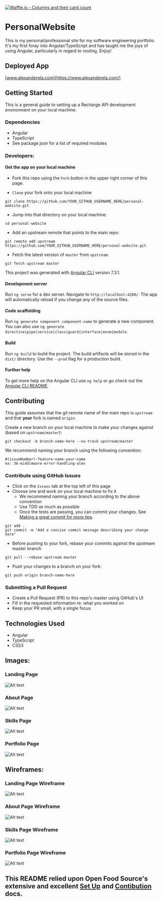 [![Waffle.io - Columns and their card count](https://badge.waffle.io/alexanderela/personal-website.svg?columns=all)](https://waffle.io/alexanderela/personal-website)

# PersonalWebsite
This is my personal/professional site for my software engineering portfolio.  It's my first foray into Angular/TypeScript and has taught me the joys of using Angular, particularly in regard to routing.  Enjoy!

## Deployed App
[www.alexanderela.com](https://www.alexanderela.com/)

## Getting Started
This is a general guide to setting up a Recharge API development environment on your local machine.

### Dependencies
* Angular
* TypeScript
* See package.json for a list of required modules

### Developers:
#### Get the app on your local machine
* Fork this repo using the `Fork` button in the upper right corner of this page.

* `Clone` your fork onto your local machine
```
git clone https://github.com/YOUR_GITHUB_USERNAME_HERE/personal-website.git
```

* Jump into that directory on your local machine:
```
cd personal-website
```

* Add an upstream remote that points to the main repo:
```
git remote add upstream https://github.com/YOUR_GITHUB_USERNAME_HERE/personal-website.git
```

* Fetch the latest version of `master` from `upstream`:
```
git fetch upstream master
```

This project was generated with [Angular CLI](https://github.com/angular/angular-cli) version 7.3.1.

#### Development server

Run `ng serve` for a dev server. Navigate to `http://localhost:4200/`. The app will automatically reload if you change any of the source files.

#### Code scaffolding

Run `ng generate component component-name` to generate a new component. You can also use `ng generate directive|pipe|service|class|guard|interface|enum|module`.

#### Build

Run `ng build` to build the project. The build artifacts will be stored in the `dist/` directory. Use the `--prod` flag for a production build.

#### Further help

To get more help on the Angular CLI use `ng help` or go check out the [Angular CLI README](https://github.com/angular/angular-cli/blob/master/README.md).

## Contributing
This guide assumes that the git remote name of the main repo is `upstream` and that **your** fork is named `origin`.

Create a new branch on your local machine to make your changes against (based on `upstream/master`):
```
git checkout -b branch-name-here --no-track upstream/master
```
We recommend naming your branch using the following convention:
```
#(issueNumber)-feature-name-your-name
ex: 36-middleware-error-handling-alex
```

### Contribute using GitHub Issues
* Click on the `Issues` tab at the top left of this page
* Choose one and work on your local machine to fix it  
  - We recommend naming your branch according to the above convention  
  - Use TDD as much as possible 
  - Once the tests are passing, you can commit your changes. See [Making a great commit for more tips](https://github.com/openfoodfoundation/openfoodnetwork/wiki/Making-a-great-commit).  
```
git add .
git commit -m "Add a concise commit message describing your change here"
```
  - Before pushing to your fork, rebase your commits against the upstream master branch
```
git pull --rebase upstream master
```
  - Push your changes to a branch on your fork:
```
git push origin branch-name-here
```

### Submitting a Pull Request
* Create a Pull Request (PR) to this repo's master using GitHub's UI
* Fill in the requested information re: what you worked on
* Keep your PR small, with a single focus

## Technologies Used
- Angular
- TypeScript
- CSS3

## Images:
### Landing Page
![Alt text](./src/assets/app/landing.png "Desktop page")

### About Page
![Alt text](./src/assets/app/about.png "About page")

### Skills Page
![Alt text](./src/assets/app/skills.png "Skills page")

### Portfolio Page
![Alt text](./src/assets/app/portfolio.png "Portfolio page")


## Wireframes:
### Landing Page Wireframe
![Alt text](./src/assets/wireframes/landing.png "Desktop page wireframe")

### About Page Wireframe
![Alt text](./src/assets/wireframes/about.png "About page wireframe")

### Skills Page Wireframe
![Alt text](./src/assets/wireframes/skills.png "Skills page wireframe")

### Portfolio Page Wireframe
![Alt text](./src/assets/wireframes/portfolio.png "Portfolio page wireframe")

## This README relied upon Open Food Source's extensive and excellent [Set Up](https://github.com/openfoodfoundation/openfoodnetwork/blob/master/GETTING_STARTED.md) and [Contibution](https://github.com/openfoodfoundation/openfoodnetwork/blob/master/CONTRIBUTING.md) docs.
